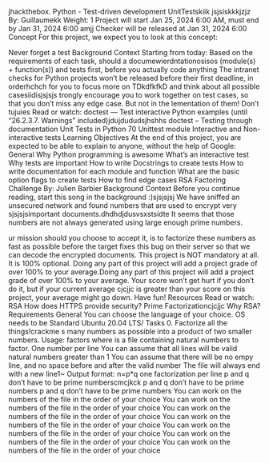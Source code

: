jhackthebox. 
Python - Test-driven development
UnitTestskiik
jsjsiskkkjzjz
By: Guillaumekk
Weight: 1
Project will start Jan 25, 2024 6:00 AM, must end by Jan 31, 2024 6:00 amjj
Checker will be released at Jan 31, 2024 6:00 
Concept
For this project, we expect you to look at this concept:

Never forget a test
Background Context
Starting from today:
Based on the requirements of each task,  should a documewierdntationosisos (module(s) + function(s)) and tests first,
before you actually code anything
The intranet checks for Python projects won’t be released before their first deadline, in orderhchch for you to focus more on TDkdfkfkD and think
about all possible casesiidisjsjsjs
trongly encourage you to work together on test cases, so that you don’t miss any edge case. But not in the lementation of
them!
Don’t tujuies
Read or watch:
doctest — Test interactive Python examples (until “26.2.3.7. Warnings” included)jdujdududsjhshhs
doctest – Testing through documentation
Unit Tests in Python
70
Unittest module
Interactive and Non-interactive tests
Learning Objectives
At the end of this project, you are expected to be able to explain to anyone, without the help of Google:
General
Why Python programming is awesome
What’s an interactive test
Why tests are important
How to write Docstrings to create tests
How to write documentation for each module and function
What are the basic option flags to create tests
How to find edge cases
RSA Factoring Challenge
 By: Julien Barbier
Background Context
Before you continue reading, start this song in the background :)sjsjsjsj
We have sniffed an unsecured network and found numbers that are used to encrypt very sjsjsjsimportant documents.dhdhdjdusvsxstsidte
 It seems that those numbers are not always generated using large enough prime numbers. 

ur mission should you choose to accept it, is to factorize these numbers as fast as possible before the target fixes this bug on their server
so that we can decode the encrypted documents.
This project is NOT mandatory at all. It is 100% optional.
Doing any part of this project will add a project grade of over 100% to your average.Doing any part of this project will add a project grade of over 100% to your average.
Your score won’t get hurt if you don’t do it, but if your current average cjcjjc
is greater than your score on this project, your average might go down. Have fun!
Resources
Read or watch:
RSA
How does HTTPS provide security?
Prime Factorizationcjcjjc
Why RSA?
Requirements
General
You can choose the language of your choice.
OS needs to be Standard Ubuntu 20.04 LTS/
Tasks
0. Factorize all the things!crackme
s many numbers as possible into a product of two smaller numbers.
Usage: factors <file>
where <file> is a file containing natural numbers to factor.
One number per line
You can assume that all lines will be valid natural numbers greater than 1
You can assume that there will be no empy line, and no space before and after the valid number
The file will always end with a new line1~
Output format: n=p*q
one factorization per line
p and q don’t have to be prime numberscmcjkck
p and q don’t have to be prime numbers
p and q don’t have to be prime numbers
You can work on the numbers of the file in the order of your choice
You can work on the numbers of the file in the order of your choice
You can work on the numbers of the file in the order of your choice
You can work on the numbers of the file in the order of your choice
You can work on the numbers of the file in the order of your choice
You can work on the numbers of the file in the order of your choice
You can work on the numbers of the file in the order of your choice

